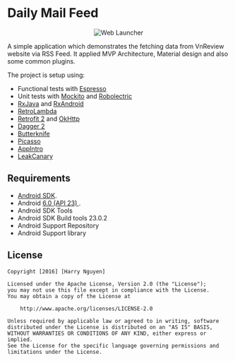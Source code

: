 Daily Mail Feed
===================

<p align="center">
    <img src="https://lh3.googleusercontent.com/V1f3lNWW9DulWTxHXDDPC-n5k536KUoYCvLLJU_UJXB5V3PKgemEQLPHyvnZoRvulZ8=w300-rw" alt="Web Launcher"/>
</p>


A simple application which demonstrates the fetching data from VnReview website via RSS Feed.
It applied MVP Architecture, Material design and also some common plugins.

The project is setup using:

- Functional tests with [Espresso](http://google.github.io/android-testing-support-library/docs/espresso)
- Unit tests with [Mockito](http://mockito.org/) and [Robolectric](http://robolectric.org/) 
- [RxJava](https://github.com/ReactiveX/RxJava) and [RxAndroid](https://github.com/ReactiveX/RxAndroid)
- [RetroLambda](https://github.com/evant/gradle-retrolambda)  
- [Retrofit 2](http://square.github.io/retrofit/) and [OkHttp](https://github.com/square/okhttp)
- [Dagger 2](http://google.github.io/dagger/)
- [Butterknife](https://github.com/JakeWharton/butterknife)
- [Picasso](https://github.com/square/picasso)
- [AppIntro](https://github.com/PaoloRotolo/AppIntro)
- [LeakCanary](https://github.com/square/leakcanary)

Requirements
------------

 - [Android SDK](http://developer.android.com/sdk/index.html).
 - Android [6.0 (API 23) ](http://developer.android.com/tools/revisions/platforms.html#6.0).
 - Android SDK Tools
 - Android SDK Build tools 23.0.2
 - Android Support Repository
 - Android Support library

## License

    Copyright [2016] [Harry Nguyen]

    Licensed under the Apache License, Version 2.0 (the "License");
    you may not use this file except in compliance with the License.
    You may obtain a copy of the License at

        http://www.apache.org/licenses/LICENSE-2.0

    Unless required by applicable law or agreed to in writing, software
    distributed under the License is distributed on an "AS IS" BASIS,
    WITHOUT WARRANTIES OR CONDITIONS OF ANY KIND, either express or implied.
    See the License for the specific language governing permissions and
    limitations under the License.